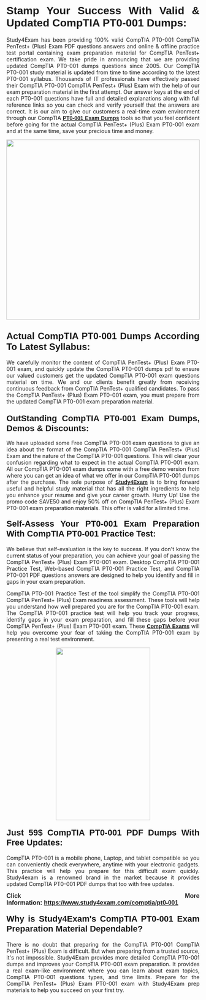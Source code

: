<h1 style="text-align: justify;"><span style="font-family:Verdana,Geneva,sans-serif;"><strong>Stamp Your Success With Valid & Updated CompTIA PT0-001 Dumps:</strong></span></h1>

<p style="text-align: justify;">Study4Exam has been providing 100% valid CompTIA PT0-001 CompTIA PenTest+ (Plus) Exam PDF questions answers and online & offline practice test portal containing exam preparation material for CompTIA PenTest+ certification exam. We take pride in announcing that we are providing updated CompTIA PT0-001 dumps questions since 2005. Our CompTIA PT0-001 study material is updated from time to time according to the latest PT0-001 syllabus. Thousands of IT professionals have effectively passed their CompTIA PT0-001 CompTIA PenTest+ (Plus) Exam with the help of our exam preparation material in the first attempt. Our answer keys at the end of each PT0-001 questions have full and detailed explanations along with full reference links so you can check and verify yourself that the answers are correct. It is our aim to give our customers a real-time exam environment through our CompTIA <a href="https://www.study4exam.com/comptia/pt0-001"><span style="font-family:Verdana,Geneva,sans-serif;"><strong>PT0-001 Exam Dumps</strong></span></a> tools so that you feel confident before going for the actual CompTIA PenTest+ (Plus) Exam PT0-001 exam and at the same time, save your precious time and money.</p>

<p style="text-align: justify;"><a href="https://www.study4exam.com/comptia/pt0-001"><img alt="" src="https://lh3.googleusercontent.com/pw/AM-JKLUHtSxyimLmNtrgJMXSMENqQN06-3nkPxnNGNNXEx9WO6eyhGRHZ0DslcPEZPoiF7hiAIZQifOnTjMibN5y-FCixZnwx34BMXfhHI6-FGdReOTlZLXPWbGx20hTt8Cg8BMIs-5mnWjYKTtHD3iD1MGQ=w1517-h861-no?authuser=0" style="width: 100%; height: 470px;" /></a></p>

<h2 style="text-align: justify;"><strong><span style="font-family:Verdana,Geneva,sans-serif;"><span style="font-size:24px;">Actual CompTIA PT0-001 Dumps According To Latest Syllabus:</span></span></strong></h2>

<p style="text-align: justify;">We carefully monitor the content of CompTIA PenTest+ (Plus) Exam PT0-001 exam, and quickly update the CompTIA PT0-001 dumps pdf to ensure our valued customers get the updated CompTIA PT0-001 exam questions material on time. We and our clients benefit greatly from receiving continuous feedback from CompTIA PenTest+ qualified candidates. To pass the CompTIA PenTest+ (Plus) Exam PT0-001 exam, you must prepare from the updated CompTIA PT0-001 exam preparation material.</p>

<h3 style="text-align: justify;"><span style="font-size:22px;"><span style="font-family:Verdana,Geneva,sans-serif;"><strong>OutStanding CompTIA PT0-001 Exam Dumps, Demos & Discounts:</strong></span></span></h3>

<p style="text-align: justify;">We have uploaded some Free CompTIA PT0-001 exam questions to give an idea about the format of the CompTIA PT0-001 CompTIA PenTest+ (Plus) Exam and the nature of the CompTIA PT0-001 questions. This will clear your confusion regarding what to expect in the actual CompTIA PT0-001 exam. All our CompTIA PT0-001 exam dumps come with a free demo version from where you can get an idea of what we offer in our CompTIA PT0-001 dumps after the purchase. The sole purpose of <a href="https://www.study4exam.com/"><span style="font-family:Verdana,Geneva,sans-serif;"><strong>Study4Exam</strong></span></a> is to bring forward useful and helpful study material that has all the right ingredients to help you enhance your resume and give your career growth. Hurry Up! Use the promo code SAVE50 and enjoy 50% off on CompTIA PenTest+ (Plus) Exam PT0-001 exam preparation materials. This offer is valid for a limited time.</p>

<h4 style="text-align: justify;"><strong><span style="font-family:Verdana,Geneva,sans-serif;"><span style="font-size:22px;">Self-Assess Your PT0-001 Exam Preparation With CompTIA PT0-001 Practice Test:</span></span></strong></h4>

<p style="text-align: justify;">We believe that self-evaluation is the key to success. If you don't know the current status of your preparation, you can achieve your goal of passing the CompTIA PenTest+ (Plus) Exam PT0-001 exam. Desktop CompTIA PT0-001 Practice Test, Web-based CompTIA PT0-001 Practice Test, and CompTIA PT0-001 PDF questions answers are designed to help you identify and fill in gaps in your exam preparation.</p>

<p style="text-align: justify;">CompTIA PT0-001 Practice Test of the tool simplify the CompTIA PT0-001 CompTIA PenTest+ (Plus) Exam readiness assessment. These tools will help you understand how well prepared you are for the CompTIA PT0-001 exam. The CompTIA PT0-001 practice test will help you track your progress, identify gaps in your exam preparation, and fill these gaps before your CompTIA PenTest+ (Plus) Exam PT0-001 exam. These <a href="https://www.study4exam.com/comptia-exams"><span style="font-family:Verdana,Geneva,sans-serif;"><strong>CompTIA Exams</strong></span></a> will help you overcome your fear of taking the CompTIA PT0-001 exam by presenting a real test environment.</p>

<p style="text-align: center;"><a href="https://www.study4exam.com/comptia/pt0-001"><img alt="" src="https://lh3.googleusercontent.com/pw/AM-JKLWqo8oNjq9uepo63dCAl3wbe90oYei6j0HbKFnhkSMXY12WpRI5tlTxhkBE8G5R1NUNKbC9JP5SGY087XRv0JMSkkAsCOJsLKaJE2cxzG2Ac2HjMr5CPpKsguk2Qazr8PIoSc2l3t96z_BGXfPSUmDU=w610-h860-no?authuser=0" style="width: 70%; height: 450px;" /></a></p>

<h4 style="text-align: justify;"><span style="font-family:Verdana,Geneva,sans-serif;"><strong><span style="font-size:22px;">Just 59$ CompTIA PT0-001 PDF Dumps With Free Updates:</span></strong></span></h4>

<p style="text-align: justify;">CompTIA PT0-001 is a mobile phone, Laptop, and tablet compatible so you can conveniently check everywhere, anytime with your electronic gadgets. This practice will help you prepare for this difficult exam quickly. Study4exam is a renowned brand in the market because it provides updated CompTIA PT0-001 PDF dumps that too with free updates.</p>

<p style="text-align: justify;"><strong><span style="font-size:16px;"><span style="font-family:Verdana,Geneva,sans-serif;">Click More Information: <a href="https://www.study4exam.com/comptia/pt0-001">https://www.study4exam.com/comptia/pt0-001</a></span></span></strong></p>

<h4 style="text-align: justify;"><span style="font-family:Verdana,Geneva,sans-serif;"><strong><span style="font-size:22px;">Why is Study4Exam's CompTIA PT0-001 Exam Preparation Material Dependable?</span></strong></span></h4>

<p style="text-align: justify;">There is no doubt that preparing for the CompTIA PT0-001 CompTIA PenTest+ (Plus) Exam is difficult. But when preparing from a trusted source, it's not impossible. Study4Exam provides more detailed CompTIA PT0-001 dumps and improves your CompTIA PT0-001 exam preparation. It provides a real exam-like environment where you can learn about exam topics, CompTIA PT0-001 questions types, and time limits. Prepare for the CompTIA PenTest+ (Plus) Exam PT0-001 exam with Study4Exam prep materials to help you succeed on your first try.</p>
